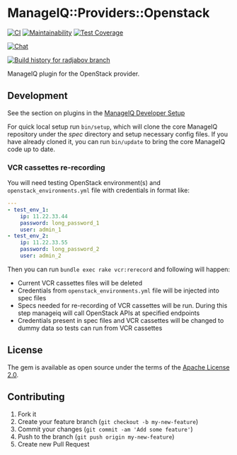 # ManageIQ::Providers::Openstack

[![CI](https://github.com/ManageIQ/manageiq-providers-openstack/actions/workflows/ci.yaml/badge.svg?branch=radjabov)](https://github.com/ManageIQ/manageiq-providers-openstack/actions/workflows/ci.yaml)
[![Maintainability](https://api.codeclimate.com/v1/badges/d4ac5021ef2927f3b3a7/maintainability)](https://codeclimate.com/github/ManageIQ/manageiq-providers-openstack/maintainability)
[![Test Coverage](https://api.codeclimate.com/v1/badges/d4ac5021ef2927f3b3a7/test_coverage)](https://codeclimate.com/github/ManageIQ/manageiq-providers-openstack/test_coverage)

[![Chat](https://badges.gitter.im/Join%20Chat.svg)](https://gitter.im/ManageIQ/manageiq-providers-openstack?utm_source=badge&utm_medium=badge&utm_campaign=pr-badge&utm_content=badge)

[![Build history for radjabov branch](https://buildstats.info/github/chart/ManageIQ/manageiq-providers-openstack?branch=radjabov&buildCount=50&includeBuildsFromPullRequest=false&showstats=false)](https://github.com/ManageIQ/manageiq-providers-openstack/actions?query=branch%3Amaster)

ManageIQ plugin for the OpenStack provider.

## Development

See the section on plugins in the [ManageIQ Developer Setup](http://manageiq.org/docs/guides/developer_setup/plugins)

For quick local setup run `bin/setup`, which will clone the core ManageIQ repository under the *spec* directory and setup necessary config files. If you have already cloned it, you can run `bin/update` to bring the core ManageIQ code up to date.

### VCR cassettes re-recording

You will need testing OpenStack environment(s) and `openstack_environments.yml` file with credentials in format like:

```yml
---
- test_env_1:
    ip: 11.22.33.44
    password: long_password_1
    user: admin_1
- test_env_2:
    ip: 11.22.33.55
    password: long_password_2
    user: admin_2
```

Then you can run `bundle exec rake vcr:rerecord` and following will happen:
* Current VCR cassettes files will be deleted
* Credentials from `openstack_environments.yml` file will be injected into spec files
* Specs needed for re-recording of VCR cassettes will be run. During this step manageiq will call OpenStack APIs at specified endpoints
* Credentials present in spec files and VCR cassettes will be changed to dummy data so tests can run from VCR cassettes

## License

The gem is available as open source under the terms of the [Apache License 2.0](http://www.apache.org/licenses/LICENSE-2.0).

## Contributing

1. Fork it
2. Create your feature branch (`git checkout -b my-new-feature`)
3. Commit your changes (`git commit -am 'Add some feature'`)
4. Push to the branch (`git push origin my-new-feature`)
5. Create new Pull Request
